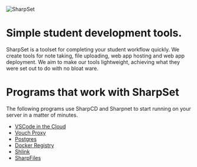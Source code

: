 ![SharpSet](https://files.mcaq.me/8xb8r.png)

# Simple student development tools.

SharpSet is a toolset for completing your student workflow quickly. We create tools for note taking, file uploading, web app hosting and web app deployment. We aim to make our tools lightweight, achieving what they were set out to do with no bloat ware.

# Programs that work with SharpSet

The following programs use SharpCD and Sharpnet to start running on your server in a matter of minutes.

- [VSCode in the Cloud](https://github.com/Sharpz7/public-codeserver)
- [Vouch Proxy](https://github.com/Sharpz7/vouch)
- [Postgres](https://github.com/Sharpz7/postgres)
- [Docker Registry](https://github.com/Sharpz7/registry)
- [Shlink](https://github.com/Sharpz7/shlink)
- [SharpFiles](https://github.com/SharpSet/sharpfiles)